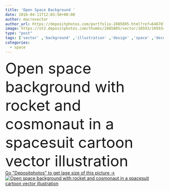 ```yaml
---
title: 'Open Space Background '
date: 2016-04-11T12:03:58+00:00
author: macrovector
author_url: https://depositphotos.com/portfolio-2885805.html?ref=64678756
image: https://st2.depositphotos.com/thumbs/2885805/vector/10593/105934486/api_thumb_450.jpg?forcejpeg=true
type: "post"
tags: ['vector' ,'background' ,'illustration' ,'design' ,'space' ,'decorative' ,'artificial' ,'art' ,'vehicle' ,'cartoon' ,'engine' ,'work' ,'way' ,'cover' ,'wallpaper' ,'planet' ,'fuel' ,'template' ,'science' ,'notes' ,'stars' ,'print' ,'layout' ,'astronomy' ,'galaxy' ,'gas' ,'making' ,'research' ,'flyer' ,'exploration' ,'poster' ,'symbols' ,'satellite' ,'outer' ,'title' ,'rocket' ,'milky' ,'typography' ,'spaceship' ,'gravity' ,'cosmonaut' ,'spacesuit' ,'weightlessness' ,'asteroids' ,'astronautics' ]
categories: 
  - space
---
```

<div aling="center">
            <font size="60"> Open space background with rocket and cosmonaut in a spacesuit cartoon vector illustration</font>   
</div>
<div>
    <a href='https://st2.depositphotos.com/thumbs/2885805/vector/10593/105934486/api_thumb_450.jpg?forcejpeg=true?ref=64678756' target=_blank > Go "Depositphotos" to get lage size of this picture ->
        <img href='https://st2.depositphotos.com/thumbs/2885805/vector/10593/105934486/api_thumb_450.jpg?forcejpeg=true?ref=64678756' src='https://st2.depositphotos.com/2885805/10593/v/950/depositphotos_105934486-stock-illustration-open-space-background.jpg?forcejpeg=true' alt='Open space background with rocket and cosmonaut in a spacesuit cartoon vector illustration' >
    </a>
</div>
